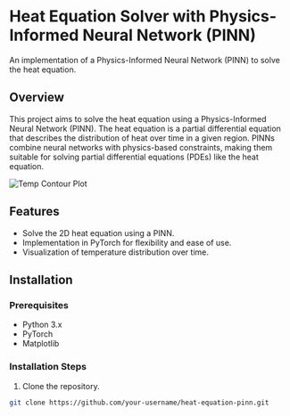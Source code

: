 # Heat Equation Solver with Physics-Informed Neural Network (PINN)

An implementation of a Physics-Informed Neural Network (PINN) to solve the heat equation.

## Overview

This project aims to solve the heat equation using a Physics-Informed Neural Network (PINN). The heat equation is a partial differential equation that describes the distribution of heat over time in a given region. PINNs combine neural networks with physics-based constraints, making them suitable for solving partial differential equations (PDEs) like the heat equation.

![Temp Contour Plot](https://github.com/your-username/your-repository/blob/main/imgs/contour.png)


## Features

- Solve the 2D heat equation using a PINN.
- Implementation in PyTorch for flexibility and ease of use.
- Visualization of temperature distribution over time.

## Installation

### Prerequisites

- Python 3.x
- PyTorch
- Matplotlib

### Installation Steps

1. Clone the repository.

```bash
git clone https://github.com/your-username/heat-equation-pinn.git
